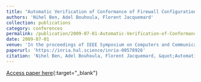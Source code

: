 ```yaml
---
title: "Automatic Verification of Conformance of Firewall Configurations to Security Policies"
authors: 'Nihel Ben, Adel Bouhoula, Florent Jacquemard'
collection: publications
category: conferences
permalink: /publication/2009-07-01-Automatic-Verification-of-Conformance-of-Firewall-Configurations-to-Security-Policies
date: 2009-07-01
venue: 'In the proceedings of IEEE Symposium on Computers and Communications (ISCC)'
paperurl: 'https://inria.hal.science/inria-00578926'
citation: 'Nihel Ben, Adel Bouhoula, Florent Jacquemard, &quot;Automatic Verification of Conformance of Firewall Configurations to Security Policies&quot; In the proceedings of IEEE Symposium on Computers and Communications (ISCC), 2009.'
---
```

[Access paper here](https://doi.org/10.1109/ISCC.2009.5202309){:target="_blank"}
